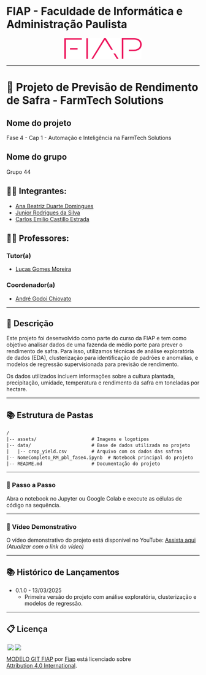 # FIAP - Faculdade de Informática e Administração Paulista

<p align="center">
<a href= "https://www.fiap.com.br/"><img src="assets/logo-fiap.png" alt="FIAP - Faculdade de Informática e Admnistração Paulista" border="0" width=40% height=40%></a>
</p>

---

# 🌾 Projeto de Previsão de Rendimento de Safra - FarmTech Solutions

## Nome do projeto
Fase 4 - Cap 1 - Automação e Inteligência na FarmTech Solutions

## Nome do grupo
Grupo 44

## 👨‍🎓 Integrantes:
- [Ana Beatriz Duarte Domingues](https://www.linkedin.com/in/)
- [Junior Rodrigues da Silva](https://www.linkedin.com/in/jrsilva051/)
- [Carlos Emilio Castillo Estrada](https://www.linkedin.com/in/)

## 👩‍🏫 Professores:
### Tutor(a)
- [Lucas Gomes Moreira](https://www.linkedin.com/company/inova-fusca)
### Coordenador(a)
- [André Godoi Chiovato](https://www.linkedin.com/company/inova-fusca)

---

## 📝 Descrição
Este projeto foi desenvolvido como parte do curso da FIAP e tem como objetivo analisar dados de uma fazenda de médio porte para prever o rendimento de safra. Para isso, utilizamos técnicas de análise exploratória de dados (EDA), clusterização para identificação de padrões e anomalias, e modelos de regressão supervisionada para previsão de rendimento.

Os dados utilizados incluem informações sobre a cultura plantada, precipitação, umidade, temperatura e rendimento da safra em toneladas por hectare.

---

## 📚 Estrutura de Pastas

```
/
|-- assets/                    # Imagens e logotipos
|-- data/                      # Base de dados utilizada no projeto
|   |-- crop_yield.csv         # Arquivo com os dados das safras
|-- NomeCompleto_RM_pbl_fase4.ipynb  # Notebook principal do projeto
|-- README.md                  # Documentação do projeto
```

---

### 🚀 Passo a Passo
Abra o notebook no Jupyter ou Google Colab e execute as células de código na sequência.

---

### 🎥 Vídeo Demonstrativo
O vídeo demonstrativo do projeto está disponível no YouTube:
[Assista aqui](#) *(Atualizar com o link do vídeo)*

---

## 📚 Histórico de Lançamentos

* 0.1.0 - 13/03/2025
    * Primeira versão do projeto com análise exploratória, clusterização e modelos de regressão.

---

## 📋 Licença

<img style="height:22px!important;margin-left:3px;vertical-align:text-bottom;" src="https://mirrors.creativecommons.org/presskit/icons/cc.svg?ref=chooser-v1"><img style="height:22px!important;margin-left:3px;vertical-align:text-bottom;" src="https://mirrors.creativecommons.org/presskit/icons/by.svg?ref=chooser-v1"><p xmlns:cc="http://creativecommons.org/ns#" xmlns:dct="http://purl.org/dc/terms/"><a property="dct:title" rel="cc:attributionURL" href="https://github.com/agodoi/template">MODELO GIT FIAP</a> por <a rel="cc:attributionURL dct:creator" property="cc:attributionName" href="https://fiap.com.br">Fiap</a> está licenciado sobre <a href="http://creativecommons.org/licenses/by/4.0/?ref=chooser-v1" target="_blank" rel="license noopener noreferrer" style="display:inline-block;">Attribution 4.0 International</a>.</p>